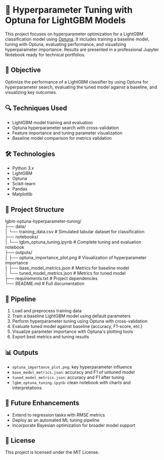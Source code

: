 # 🎯 Hyperparameter Tuning with Optuna for LightGBM Models

This project focuses on hyperparameter optimization for a LightGBM classification model using [Optuna](https://optuna.org/). It includes training a baseline model, tuning with Optuna, evaluating performance, and visualizing hyperparameter importance. Results are presented in a professional Jupyter Notebook ready for technical portfolios.

## 🧠 Objective

Optimize the performance of a LightGBM classifier by using Optuna for hyperparameter search, evaluating the tuned model against a baseline, and visualizing key outcomes.

## 🔍 Techniques Used

- LightGBM model training and evaluation  
- Optuna hyperparameter search with cross-validation  
- Feature importance and tuning parameter visualization  
- Baseline model comparison for metrics validation  

## 🛠️ Technologies

- Python 3.x  
- LightGBM  
- Optuna  
- Scikit-learn  
- Pandas  
- Matplotlib  

## 📁 Project Structure

lgbm-optuna-hyperparameter-tuning/  
├── data/  
│   └── training_data.csv                  # Simulated tabular dataset for classification  
├── notebooks/  
│   └── lgbm_optuna_tuning.ipynb           # Complete tuning and evaluation notebook  
├── outputs/  
│   ├── optuna_importance_plot.png         # Visualization of hyperparameter importance  
│   ├── base_model_metrics.json            # Metrics for baseline model  
│   └── tuned_model_metrics.json           # Metrics for tuned model  
├── requirements.txt                       # Project dependencies  
└── README.md                              # Full documentation

## 🚀 Pipeline

1. Load and preprocess training data  
2. Train a baseline LightGBM model using default parameters  
3. Perform hyperparameter tuning using Optuna with cross-validation  
4. Evaluate tuned model against baseline (accuracy, F1-score, etc.)  
5. Visualize parameter importance with Optuna's plotting tools  
6. Export best metrics and tuning results  

## 📊 Outputs

- `optuna_importance_plot.png`: key hyperparameter influence  
- `base_model_metrics.json`: accuracy and F1 of untuned model  
- `tuned_model_metrics.json`: accuracy and F1 after tuning  
- `lgbm_optuna_tuning.ipynb`: clean notebook with charts and interpretations  

## 📌 Future Enhancements

- Extend to regression tasks with RMSE metrics  
- Deploy as an automated ML tuning pipeline  
- Incorporate Bayesian optimization for broader model support  

## 📄 License

This project is licensed under the MIT License.
